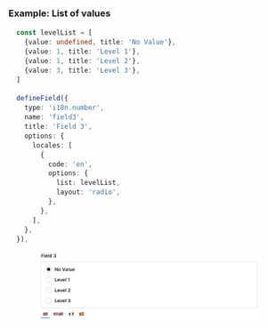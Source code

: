 ### Example: List of values
```ts
  const levelList = [
    {value: undefined, title: 'No Value'},
    {value: 1, title: 'Level 1'},
    {value: 1, title: 'Level 2'},
    {value: 3, title: 'Level 3'},
  ]

  defineField({
    type: 'i18n.number',
    name: 'field3',
    title: 'Field 3',
    options: {
      locales: [
        {
          code: 'en',
          options: {
            list: levelList,
            layout: 'radio',
          },
        },
      ],
    },
  }),
```
<p align="center">
  <img width="80%" src="../images/examples/list-of-values.jpg" alt="Example: List of values" />
</p>